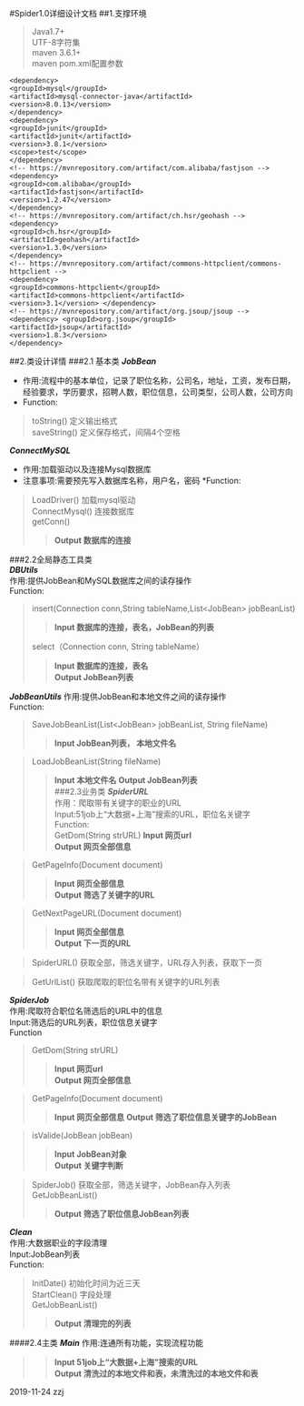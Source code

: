 #Spider1.0详细设计文档
##1.支撑环境
>Java1.7+  
>UTF-8字符集  
>maven 3.6.1+  
>maven pom.xml配置参数  
>
 	<dependency>
    <groupId>mysql</groupId>
    <artifactId>mysql-connector-java</artifactId>
    <version>8.0.13</version>
	</dependency>
    <dependency>
    <groupId>junit</groupId>
    <artifactId>junit</artifactId>
    <version>3.8.1</version>
    <scope>test</scope>
    </dependency>
    <!-- https://mvnrepository.com/artifact/com.alibaba/fastjson --> 
    <dependency> 
    <groupId>com.alibaba</groupId>
    <artifactId>fastjson</artifactId>
    <version>1.2.47</version> 
    </dependency> 
    <!-- https://mvnrepository.com/artifact/ch.hsr/geohash --> 
    <dependency> 
    <groupId>ch.hsr</groupId> 
    <artifactId>geohash</artifactId> 
    <version>1.3.0</version> 
    </dependency> 
    <!-- https://mvnrepository.com/artifact/commons-httpclient/commons-httpclient --> 
    <dependency> 
    <groupId>commons-httpclient</groupId> 
    <artifactId>commons-httpclient</artifactId> 
    <version>3.1</version> </dependency> 
    <!-- https://mvnrepository.com/artifact/org.jsoup/jsoup --> 
    <dependency> <groupId>org.jsoup</groupId> 
    <artifactId>jsoup</artifactId> 
    <version>1.8.3</version> 
    </dependency>


##2.类设计详情
###2.1 基本类
***JobBean***  
* 作用:流程中的基本单位，记录了职位名称，公司名，地址，工资，发布日期，经验要求，学历要求，招聘人数，职位信息，公司类型，公司人数，公司方向  
* Function:  
>toString()  定义输出格式  
>saveString() 定义保存格式，间隔4个空格  

***ConnectMySQL***  
* 作用:加载驱动以及连接Mysql数据库   
* 注意事项:需要预先写入数据库名称，用户名，密码
*Function:  
>LoadDriver()  加载mysql驱动  
>ConnectMysql() 连接数据库  
>getConn()   
>>**Output 数据库的连接**

###2.2全局静态工具类   
***DBUtils***   
作用:提供JobBean和MySQL数据库之间的读存操作  
Function:  
>insert(Connection conn,String tableName,List<JobBean\> jobBeanList)  
>>**Input 数据库的连接，表名，JobBean的列表**  
>
>select（Connection conn, String tableName）  
>>**Input 数据库的连接，表名**  
>>**Output JobBean列表**

***JobBeanUtils***
作用:提供JobBean和本地文件之间的读存操作  
Function:  
>SaveJobBeanList(List<JobBean\> jobBeanList, String fileName)
>>**Input JobBean列表， 本地文件名**  

>LoadJobBeanList(String fileName)  
>>**Input 本地文件名**
>>**Output JobBean列表**  
###2.3业务类
***SpiderURL***  
作用：爬取带有关键字的职业的URL  
Input:51job上“大数据+上海”搜索的URL，职位名关键字  
Function:  
>GetDom(String strURL) 
>>**Input 网页url**  
>>**Output 网页全部信息**

>GetPageInfo(Document document)
>>**Input 网页全部信息**  
>>**Output 筛选了关键字的URL**

>GetNextPageURL(Document document)
>>**Input 网页全部信息**  
>>**Output 下一页的URL**

>SpiderURL()  获取全部，筛选关键字，URL存入列表，获取下一页  

>GetUrlList() 获取爬取的职位名带有关键字的URL列表

***SpiderJob***  
作用:爬取符合职位名筛选后的URL中的信息  
Input:筛选后的URL列表，职位信息关键字  
Function  
>GetDom(String strURL) 
>>**Input 网页url**  
>>**Output 网页全部信息**

>GetPageInfo(Document document)
>>**Input 网页全部信息**
>>**Output 筛选了职位信息关键字的JobBean**  

>isValide(JobBean jobBean)
>>**Input JobBean对象**  
>>**Output 关键字判断**

>SpiderJob() 获取全部，筛选关键字，JobBean存入列表  
>GetJobBeanList()
>>**Output 筛选了职位信息JobBean列表**

***Clean***  
作用:大数据职业的字段清理  
Input:JobBean列表  
Function:  
>InitDate() 初始化时间为近三天   
>StartClean() 字段处理  
>GetJobBeanList()  
>>**Output 清理完的列表**

####2.4主类
***Main***
作用:连通所有功能，实现流程功能
>>**Input 51job上“大数据+上海”搜索的URL**  
>>**Output 清洗过的本地文件和表，未清洗过的本地文件和表**

2019-11-24 zzj